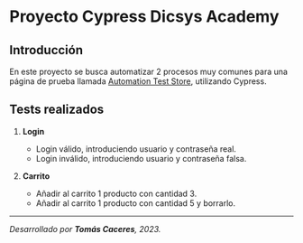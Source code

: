 # Proyecto Cypress Dicsys Academy

## Introducción
En este proyecto se busca automatizar 2 procesos muy comunes para una página de prueba llamada [Automation Test Store](https://automationteststore.com/), utilizando Cypress.

## Tests realizados
1. **Login**
   - Login válido, introduciendo usuario y contraseña real.
   - Login inválido, introduciendo usuario y contraseña falsa.

2. **Carrito**
   - Añadir al carrito 1 producto con cantidad 3.
   - Añadir al carrito 1 producto con cantidad 5 y borrarlo.

---

*Desarrollado por **Tomás Caceres**, 2023.*
